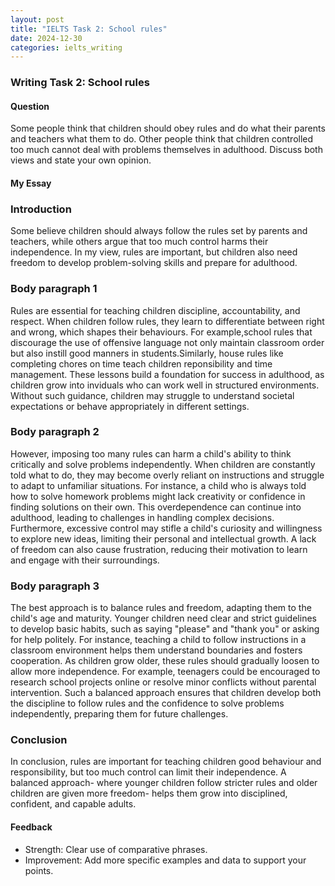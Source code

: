 ```yaml
---
layout: post
title: "IELTS Task 2: School rules"
date: 2024-12-30
categories: ielts_writing
---
```


### Writing Task 2: School rules

#### Question
Some people think that children should obey rules and do what their parents and teachers what them to do. Other people think that children controlled too much cannot deal with problems themselves in adulthood. Discuss both views and state your own opinion.

#### My Essay
### Introduction
Some believe children should always follow the rules set by parents and teachers, while others argue that too much control harms their independence. In my view, rules are important, but children also need freedom to develop problem-solving skills and prepare for adulthood. 

### Body paragraph 1
Rules are essential for teaching children discipline, accountability, and respect. When children follow rules, they learn to differentiate between right and wrong, which shapes their behaviours. For example,school rules that discourage the use of offensive language not only maintain classroom order but also instill good manners in students.Similarly, house rules like completing chores on time teach children reponsibility and time management. These lessons build a foundation for success in adulthood, as children grow into inviduals who can work well in structured environments. Without such guidance, children may struggle to understand societal expectations or behave appropriately in different settings.

### Body paragraph 2
However, imposing too many rules can harm a child's ability to think critically and solve problems independently. When children are constantly told what to do, they may become overly reliant on instructions and struggle to adapt to unfamiliar situations. For instance, a child who is always told how to solve homework problems might lack creativity or confidence in finding solutions on their own. This overdependence can continue into adulthood, leading to challenges in handling complex decisions. Furthermore, excessive control may stifle a child's curiosity and willingness to explore new ideas, limiting their personal and intellectual growth. A lack of freedom can also cause frustration, reducing their motivation to learn and engage with their surroundings.

### Body paragraph 3
The best approach is to balance rules and freedom, adapting them to the child's age and maturity. Younger children need clear and strict guidelines to develop basic habits, such as saying "please" and "thank you" or asking for help politely. For instance, teaching a child to follow instructions in a classroom environment helps them understand boundaries and fosters cooperation. As children grow older, these rules should gradually loosen to allow more independence. For example, teenagers could be encouraged to research school projects online or resolve minor conflicts without parental intervention. Such a balanced approach ensures that children develop both the discipline to follow rules and the confidence to solve problems independently, preparing them for future challenges.

### Conclusion
In conclusion, rules are important for teaching children good behaviour and responsibility, but too much control can limit their independence. A balanced approach- where younger children follow stricter rules and older children are given more freedom- helps them grow into disciplined, confident, and capable adults.

#### Feedback
- Strength: Clear use of comparative phrases.
- Improvement: Add more specific examples and data to support your points.
